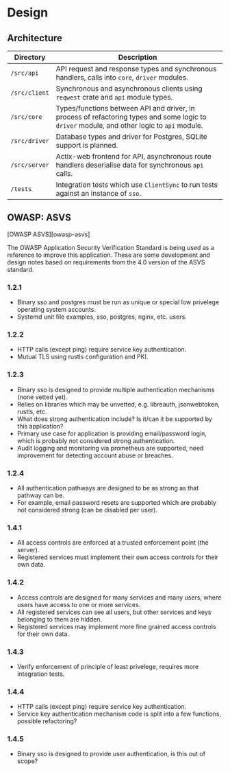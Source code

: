 # Design

## Architecture

| Directory     | Description                                                                                                                                 |
| ------------- | ------------------------------------------------------------------------------------------------------------------------------------------- |
| `/src/api`    | API request and response types and synchronous handlers, calls into `core`, `driver` modules.                                               |
| `/src/client` | Synchronous and asynchronous clients using `reqwest` crate and `api` module types.                                                          |
| `/src/core`   | Types/functions between API and driver, in process of refactoring types and some logic to `driver` module, and other logic to `api` module. |
| `/src/driver` | Database types and driver for Postgres, SQLite support is planned.                                                                          |
| `/src/server` | Actix-web frontend for API, asynchronous route handlers deserialise data for synchronous `api` calls.                                       |
| `/tests`      | Integration tests which use `ClientSync` to run tests against an instance of `sso`.                                                         |

## OWASP: ASVS

[OWASP ASVS][owasp-asvs]

The OWASP Application Security Verification Standard is being used as a reference to improve this application. These are some development and design notes based on requirements from the 4.0 version of the ASVS standard.

### 1.2.1

- Binary sso and postgres must be run as unique or special low privelege operating system accounts.
- Systemd unit file examples, sso, postgres, nginx, etc. users.

### 1.2.2

- HTTP calls (except ping) require service key authentication.
- Mutual TLS using rustls configuration and PKI.

### 1.2.3

- Binary sso is designed to provide multiple authentication mechanisms (none vetted yet).
- Relies on libraries which may be unvetted, e.g. libreauth, jsonwebtoken, rustls, etc.
- What does strong authentication include? Is it/can it be supported by this application?
- Primary use case for application is providing email/password login, which is probably not considered strong authentication.
- Audit logging and monitoring via prometheus are supported, need improvement for detecting account abuse or breaches.

### 1.2.4

- All authentication pathways are designed to be as strong as that pathway can be.
- For example, email password resets are supported which are probably not considered strong (can be disabled per user).

### 1.4.1

- All access controls are enforced at a trusted enforcement point (the server).
- Registered services must implement their own access controls for their own data.

### 1.4.2

- Access controls are designed for many services and many users, where users have access to one or more services.
- All registered services can see all users, but other services and keys belonging to them are hidden.
- Registered services may implement more fine grained access controls for their own data.

### 1.4.3

- Verify enforcement of principle of least privelege, requires more integration tests.

### 1.4.4

- HTTP calls (except ping) require service key authentication.
- Service key authentication mechanism code is split into a few functions, possible refactoring?

### 1.4.5

- Binary sso is designed to provide user authentication, is this out of scope?
